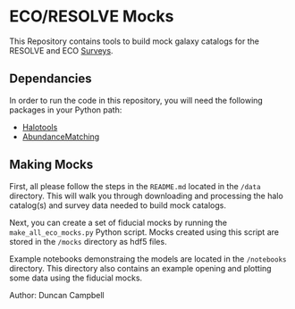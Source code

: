 # ECO/RESOLVE Mocks

This Repository contains tools to build mock galaxy catalogs for the RESOLVE and ECO [Surveys](https://resolve.astro.unc.edu).

## Dependancies
In order to run the code in this repository, you will need the following packages in your Python path:

* [Halotools](https://halotools.readthedocs.io/en/latest/)
* [AbundanceMatching](https://bitbucket.org/yymao/abundancematching)

## Making Mocks

First, all please follow the steps in the `README.md` located in the `/data` directory.  This will walk you through downloading and processing the halo catalog(s) and survey data needed to build mock catalogs. 

Next, you can create a set of fiducial mocks by running the `make_all_eco_mocks.py` Python script.  Mocks created using this script are stored in the `/mocks` directory as hdf5 files.

Example notebooks demonstraing the models are located in the `/notebooks` directory.  This directory also contains an example opening and plotting some data using the fiducial mocks.
 

Author: Duncan Campbell
